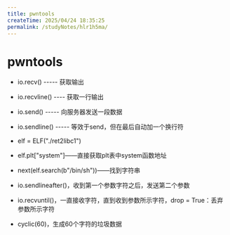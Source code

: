 ```yaml
---
title: pwntools
createTime: 2025/04/24 18:35:25
permalink: /studyNotes/hlr1h5ma/
---
```

# pwntools

- io.recv() ----- 获取输出
- io.recvline() ---- 获取一行输出
- io.send() ----- 向服务器发送一段数据
- io.sendline() ----- 等效于send，但在最后自动加一个换行符

- elf = ELF("./ret2libc1")
- elf.plt["system"]——直接获取plt表中system函数地址
- next(elf.search(b"/bin/sh"))——找到字符串
- io.sendlineafter()，收到第一个参数字符之后，发送第二个参数
- io.recvuntil()，一直接收字符，直到收到参数所示字符，drop = True：丢弃参数所示字符
- cyclic(60)，生成60个字符的垃圾数据